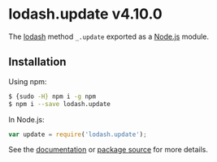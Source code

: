 # lodash.update v4.10.0

The [lodash](https://lodash.com/) method `_.update` exported as a [Node.js](https://nodejs.org/) module.

## Installation

Using npm:
```bash
$ {sudo -H} npm i -g npm
$ npm i --save lodash.update
```

In Node.js:
```js
var update = require('lodash.update');
```

See the [documentation](https://lodash.com/docs#update) or [package source](https://github.com/lodash/lodash/blob/4.10.0-npm-packages/lodash.update) for more details.
